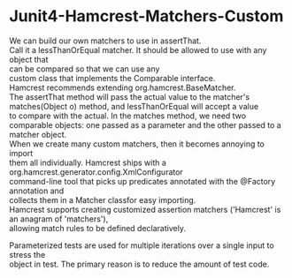 # Junit4-Hamcrest-Matchers-Custom
 We can build our own matchers to use in assertThat. <br/>
 Call it a lessThanOrEqual matcher. It should be allowed to use with any object that <br/>
can be compared so that we can use any <br/>
custom class that implements the Comparable interface. <br/>
Hamcrest recommends extending org.hamcrest.BaseMatcher. <br/> 
The assertThat method will pass the actual value to the matcher's  <br/>
matches(Object o) method, and lessThanOrEqual will accept a value  <br/>
to compare with the actual. In the matches method, we need two  <br/>
comparable objects: one passed as a parameter and the other passed to a <br/>
matcher object.<br/>
When we create many custom matchers, then it becomes annoying to import <br/>
them all individually. Hamcrest ships with a org.hamcrest.generator.config.XmlConfigurator <br/>
command-line tool that picks up predicates annotated with the @Factory annotation and  <br/>
collects them in a Matcher classfor easy importing. <br/>
Hamcrest supports creating customized assertion matchers ('Hamcrest' is an anagram of 'matchers'),  <br/>
allowing match rules to be defined declaratively. <br/> 

Parameterized tests are used for multiple iterations over a single input to stress the <br/> 
object in test. The primary reason is to reduce the amount of test code. <br/>  
